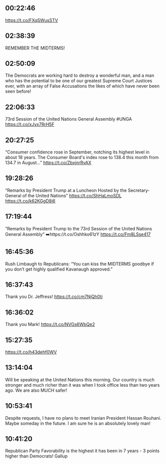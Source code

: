 ## 00:22:46
https://t.co/FXqSWusSTV
## 02:38:39
REMEMBER THE MIDTERMS!
## 02:50:09
The Democrats are working hard to destroy a wonderful man, and a man who has the potential to be one of our greatest Supreme Court Justices ever, with an array of False Accusations the likes of which have never been seen before!
## 22:06:33
73rd Session of the United Nations General Assembly #UNGA https://t.co/xJyx7RrH5F
## 20:27:25
“Consumer confidence rose in September, notching its highest level in about 18 years. The Consumer Board's index rose to 138.4 this month from 134.7 in August...” https://t.co/ZbxjnrRvAX
## 19:28:26
“Remarks by President Trump at a Luncheon Hosted by the Secretary-General of the United Nations” https://t.co/ShHaLmoSDL https://t.co/k62KGgD8j6
## 17:19:44
“Remarks by President Trump to the 73rd Session of the United Nations General Assembly” ➡️https://t.co/Oshhko61zY https://t.co/Fm8LSse417
## 16:45:36
Rush Limbaugh to Republicans: “You can kiss the MIDTERMS goodbye if you don’t get highly qualified Kavanaugh approved.”
## 16:37:43
Thank you Dr. Jeffress! https://t.co/cm7NjQh0ti
## 16:36:02
Thank you Mark! https://t.co/NVGs6WbQe2
## 15:27:35
https://t.co/h43dehf0WV
## 13:14:04
Will be speaking at the United Nations this morning. Our country is much stronger and much richer than it was when I took office less than two years ago. We are also MUCH safer!
## 10:53:41
Despite requests, I have no plans to meet Iranian President Hassan Rouhani. Maybe someday in the future. I am sure he is an absolutely lovely man!
## 10:41:20
Republican Party Favorability is the highest it has been in 7 years - 3 points higher than Democrats!  Gallup
